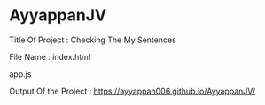 # AyyappanJV

Title Of Project : Checking The My Sentences

File Name :
index.html

app.js

Output Of the Project :  https://ayyappan006.github.io/AyyappanJV/





